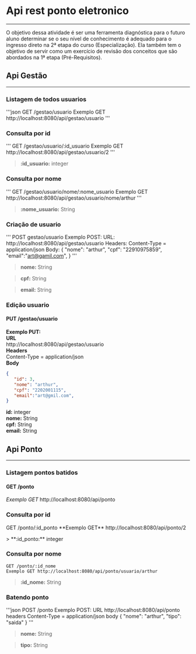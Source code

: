 # Api rest ponto eletronico
--------------------------------------------------------------------------------------------------------------

O objetivo dessa atividade é ser uma ferramenta diagnóstica para o futuro aluno determinar se o seu nível de conhecimento é adequado para o ingresso direto na 2ª etapa do curso (Especialização). Ela também tem o objetivo de servir como um exercício de revisão dos conceitos que são abordados na 1ª etapa (Pré-Requisitos).


## Api Gestão
--------------------------------------------------------------------------------------------------------------
### Listagem de todos usuarios
'''json
GET /gestao/usuario
Exemplo GET http://localhost:8080/api/gestao/usuario
'''

### Consulta por id
'''
GET /gestao/usuario/:id_usuario
Exemplo GET http://localhost:8080/api/gestao/usuario/2
'''
> **:id_usuario:**	integer

### Consulta por nome
'''
GET /gestao/usuario/nome/:nome_usuario
Exemplo GET http://localhost:8080/api/gestao/usuario/nome/arthur
'''
> **:nome_usuario:**   String

### Criação de usuario
'''
POST gestao/usuario
Exemplo POST:
   URL:
      http://localhost:8080/api/gestao/usuario
   Headers:
      Content-Type = application/json
   Body:
   {
      "nome": "arthur",
      "cpf": "22910975859",
      "email":"art@gamil.com",
   }
'''
> **nome:**     String

> **cpf:**      String

> **email:**    String

### Edição usuario
#### PUT /gestao/usuario

**Exemplo PUT:**  
   **URL**  
      http://localhost:8080/api/gestao/usuario  
   **Headers**  
      Content-Type = application/json  
   **Body**
```json
{
   "id": 3,
   "nome": "arthur",
   "cpf": "2202001115",
   "email":"art@gmil.com",
}
```
**id:**       integer  
**nome:**     String  
**cpf:**      String  
**email:**    String  

## Api Ponto
-----------------------------------------------------------

### Listagem pontos batidos
#### GET /ponto
<p>
<em>Exemplo GET</em> http://localhost:8080/api/ponto
</p>

### Consulta por id
<p>
GET /ponto/:id_ponto
**Exemplo GET** http://localhost:8080/api/ponto/2
</p>
> **:id_ponto:**	integer

### Consulta por nome
```
GET /ponto/:id_nome
Exemplo GET http://localhost:8080/api/ponto/usuario/arthur
```
> **:id_nome:**	String

### Batendo ponto
'''json
POST /ponto
Exemplo POST:
   URL 
      http://localhost:8080/api/ponto
   headers
      Content-Type = application/json
   body
   {
       "nome": "arthur",
       "tipo": "saida"
   }
'''
> **nome:**    String

> **tipo:**    String